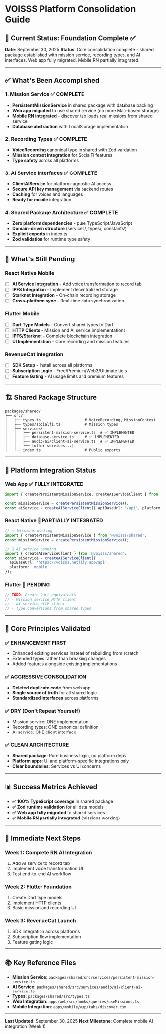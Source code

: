 # VOISSS Platform Consolidation Guide

## 🎯 Current Status: Foundation Complete ✅

**Date**: September 30, 2025
**Status**: Core consolidation complete - shared package established with mission service, recording types, and AI interfaces. Web app fully migrated. Mobile RN partially integrated.

---

## ✅ What's Been Accomplished

### 1. Mission Service ✅ COMPLETE
- **PersistentMissionService** in shared package with database backing
- **Web app migrated** to use shared service (no more Map-based storage)
- **Mobile RN integrated** - discover tab loads real missions from shared service
- **Database abstraction** with LocalStorage implementation

### 2. Recording Types ✅ COMPLETE
- **VoiceRecording** canonical type in shared with Zod validation
- **Mission context integration** for SocialFi features
- **Type safety** across all platforms

### 3. AI Service Interfaces ✅ COMPLETE
- **ClientAIService** for platform-agnostic AI access
- **Secure API key management** via backend routes
- **Caching** for voices and languages
- **Ready for mobile** integration

### 4. Shared Package Architecture ✅ COMPLETE
- **Zero platform dependencies** - pure TypeScript/JavaScript
- **Domain-driven structure** (services/, types/, constants/)
- **Explicit exports** in index.ts
- **Zod validation** for runtime type safety

---

## 🚧 What's Still Pending

### React Native Mobile
- [ ] **AI Service Integration** - Add voice transformation to record tab
- [ ] **IPFS Integration** - Implement decentralized storage
- [ ] **Starknet Integration** - On-chain recording storage
- [ ] **Cross-platform sync** - Real-time data synchronization

### Flutter Mobile
- [ ] **Dart Type Models** - Convert shared types to Dart
- [ ] **HTTP Clients** - Mission and AI service implementations
- [ ] **IPFS/Starknet** - Complete blockchain integration
- [ ] **UI Implementation** - Core recording and mission features

### RevenueCat Integration
- [ ] **SDK Setup** - Install across all platforms
- [ ] **Subscription Logic** - Free/Premium/Web3/Ultimate tiers
- [ ] **Feature Gating** - AI usage limits and premium features

---

## 🏗️ Shared Package Structure

```
packages/shared/
├── src/
│   ├── types.ts                    # VoiceRecording, MissionContext
│   ├── types/socialfi.ts           # Mission types
│   ├── services/
│   │   ├── persistent-mission-service.ts  # ✅ IMPLEMENTED
│   │   ├── database-service.ts     # ✅ IMPLEMENTED
│   │   ├── audio/ai/client-ai-service.ts  # ✅ IMPLEMENTED
│   │   └── [other services...]
│   └── index.ts                    # Public exports
```

---

## 📱 Platform Integration Status

### Web App ✅ FULLY INTEGRATED
```typescript
import { createPersistentMissionService, createAIServiceClient } from '@voisss/shared';

const missionService = createPersistentMissionService();
const aiService = createAIServiceClient({ apiBaseUrl: '/api', platform: 'web' });
```

### React Native 📱 PARTIALLY INTEGRATED
```typescript
// ✅ Missions working
import { createPersistentMissionService } from '@voisss/shared';
const missionService = createPersistentMissionService();

// 🚧 AI service pending
import { createAIServiceClient } from '@voisss/shared';
const aiService = createAIServiceClient({
  apiBaseUrl: 'https://voisss.netlify.app/api',
  platform: 'mobile'
});
```

### Flutter 📱 PENDING
```dart
// TODO: Create Dart equivalents
// - Mission service HTTP client
// - AI service HTTP client
// - Type conversions from shared types
```

---

## 🎯 Core Principles Validated

### ✅ ENHANCEMENT FIRST
- Enhanced existing services instead of rebuilding from scratch
- Extended types rather than breaking changes
- Added features alongside existing implementations

### ✅ AGGRESSIVE CONSOLIDATION
- **Deleted duplicate code** from web app
- **Single source of truth** for all shared logic
- **Standardized interfaces** across platforms

### ✅ DRY (Don't Repeat Yourself)
- Mission service: ONE implementation
- Recording types: ONE canonical definition
- AI service: ONE client interface

### ✅ CLEAN ARCHITECTURE
- **Shared package**: Pure business logic, no platform deps
- **Platform apps**: UI and platform-specific integrations only
- **Clear boundaries**: Services vs UI concerns

---

## 📊 Success Metrics Achieved

- **✅ 100% TypeScript coverage** in shared package
- **✅ Zod runtime validation** for all data models
- **✅ Web app fully migrated** to shared services
- **✅ Mobile RN partially integrated** (missions working)

---

## 🔄 Immediate Next Steps

### Week 1: Complete RN AI Integration
1. Add AI service to record tab
2. Implement voice transformation UI
3. Test end-to-end AI workflow

### Week 2: Flutter Foundation
1. Create Dart type models
2. Implement HTTP clients
3. Basic mission and recording UI

### Week 3: RevenueCat Launch
1. SDK integration across platforms
2. Subscription flow implementation
3. Feature gating logic

---

## 📚 Key Reference Files

- **Mission Service**: `packages/shared/src/services/persistent-mission-service.ts`
- **AI Service**: `packages/shared/src/services/audio/ai/client-ai-service.ts`
- **Types**: `packages/shared/src/types.ts`
- **Web Integration**: `apps/web/src/hooks/queries/useMissions.ts`
- **Mobile Integration**: `apps/mobile/app/tabs/discover.tsx`

---

**Last Updated**: September 30, 2025
**Next Milestone**: Complete mobile AI integration (Week 1)